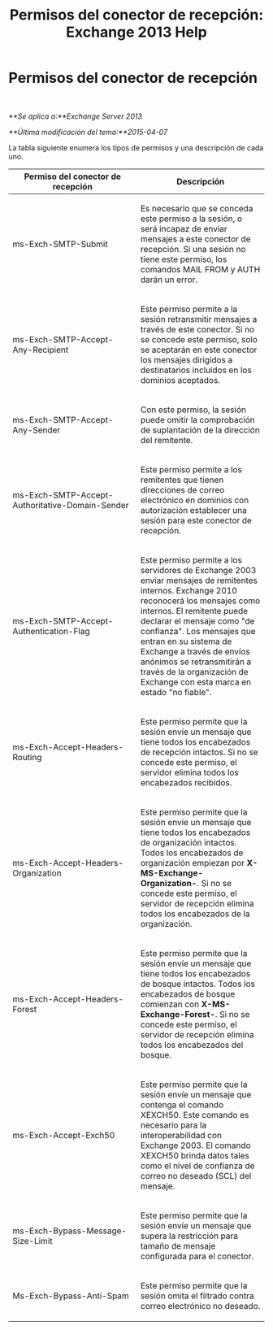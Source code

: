 ﻿---
title: 'Permisos del conector de recepción: Exchange 2013 Help'
TOCTitle: Permisos del conector de recepción
ms:assetid: 31af7139-6823-411b-81b3-e42edd83ee6c
ms:mtpsurl: https://technet.microsoft.com/es-es/library/JJ673053(v=EXCHG.150)
ms:contentKeyID: 49895556
ms.date: 04/23/2018
mtps_version: v=EXCHG.150
ms.translationtype: HT
---

# Permisos del conector de recepción

 

_**Se aplica a:**Exchange Server 2013_

_**Última modificación del tema:**2015-04-07_

La tabla siguiente enumera los tipos de permisos y una descripción de cada uno.


<table>
<colgroup>
<col style="width: 50%" />
<col style="width: 50%" />
</colgroup>
<thead>
<tr class="header">
<th>Permiso del conector de recepción</th>
<th>Descripción</th>
</tr>
</thead>
<tbody>
<tr class="odd">
<td><p>ms-Exch-SMTP-Submit</p></td>
<td><p>Es necesario que se conceda este permiso a la sesión, o será incapaz de enviar mensajes a este conector de recepción. Si una sesión no tiene este permiso, los comandos MAIL FROM y AUTH darán un error.</p></td>
</tr>
<tr class="even">
<td><p>ms-Exch-SMTP-Accept-Any-Recipient</p></td>
<td><p>Este permiso permite a la sesión retransmitir mensajes a través de este conector. Si no se concede este permiso, solo se aceptarán en este conector los mensajes dirigidos a destinatarios incluidos en los dominios aceptados.</p></td>
</tr>
<tr class="odd">
<td><p>ms-Exch-SMTP-Accept-Any-Sender</p></td>
<td><p>Con este permiso, la sesión puede omitir la comprobación de suplantación de la dirección del remitente.</p></td>
</tr>
<tr class="even">
<td><p>ms-Exch-SMTP-Accept-Authoritative-Domain-Sender</p></td>
<td><p>Este permiso permite a los remitentes que tienen direcciones de correo electrónico en dominios con autorización establecer una sesión para este conector de recepción.</p></td>
</tr>
<tr class="odd">
<td><p>ms-Exch-SMTP-Accept-Authentication-Flag</p></td>
<td><p>Este permiso permite a los servidores de Exchange 2003 enviar mensajes de remitentes internos. Exchange 2010 reconocerá los mensajes como internos. El remitente puede declarar el mensaje como &quot;de confianza&quot;. Los mensajes que entran en su sistema de Exchange a través de envíos anónimos se retransmitirán a través de la organización de Exchange con esta marca en estado &quot;no fiable&quot;.</p></td>
</tr>
<tr class="even">
<td><p>ms-Exch-Accept-Headers-Routing</p></td>
<td><p>Este permiso permite que la sesión envíe un mensaje que tiene todos los encabezados de recepción intactos. Si no se concede este permiso, el servidor elimina todos los encabezados recibidos.</p></td>
</tr>
<tr class="odd">
<td><p>ms-Exch-Accept-Headers-Organization</p></td>
<td><p>Este permiso permite que la sesión envíe un mensaje que tiene todos los encabezados de organización intactos. Todos los encabezados de organización empiezan por <strong>X-MS-Exchange-Organization-</strong>. Si no se concede este permiso, el servidor de recepción elimina todos los encabezados de la organización.</p></td>
</tr>
<tr class="even">
<td><p>ms-Exch-Accept-Headers-Forest</p></td>
<td><p>Este permiso permite que la sesión envíe un mensaje que tiene todos los encabezados de bosque intactos. Todos los encabezados de bosque comienzan con <strong>X-MS-Exchange-Forest-</strong>. Si no se concede este permiso, el servidor de recepción elimina todos los encabezados del bosque.</p></td>
</tr>
<tr class="odd">
<td><p>ms-Exch-Accept-Exch50</p></td>
<td><p>Este permiso permite que la sesión envíe un mensaje que contenga el comando XEXCH50. Este comando es necesario para la interoperabilidad con Exchange 2003. El comando XEXCH50 brinda datos tales como el nivel de confianza de correo no deseado (SCL) del mensaje.</p></td>
</tr>
<tr class="even">
<td><p>ms-Exch-Bypass-Message-Size-Limit</p></td>
<td><p>Este permiso permite que la sesión envíe un mensaje que supera la restricción para tamaño de mensaje configurada para el conector.</p></td>
</tr>
<tr class="odd">
<td><p>Ms-Exch-Bypass-Anti-Spam</p></td>
<td><p>Este permiso permite que la sesión omita el filtrado contra correo electrónico no deseado.</p></td>
</tr>
</tbody>
</table>

